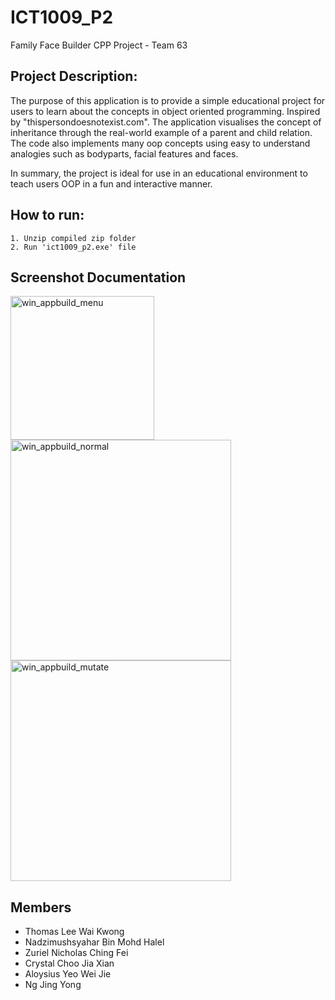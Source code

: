 # ICT1009_P2 
Family Face Builder CPP Project - Team 63

## Project Description: 
The purpose of this application is to provide a simple educational project for users to learn about the concepts in object oriented programming.
Inspired by "thispersondoesnotexist.com". The application visualises the concept of inheritance through the real-world example of a parent and child relation. The code also implements many oop concepts using easy to understand analogies such as bodyparts, facial features and faces. 

In summary, the project is ideal for use in an educational environment to teach users OOP in a fun and interactive manner.

## How to run: 
```
1. Unzip compiled zip folder
2. Run 'ict1009_p2.exe' file 
```

## Screenshot Documentation   
<img width="230" alt="win_appbuild_menu" src="https://user-images.githubusercontent.com/26267783/114817017-d6b51880-9deb-11eb-9b21-d2f837dc17a3.png">
<img width="353" alt="win_appbuild_normal" src="https://user-images.githubusercontent.com/26267783/114817015-d4eb5500-9deb-11eb-801d-990eaecdba12.png">
<img width="353" alt="win_appbuild_mutate" src="https://user-images.githubusercontent.com/26267783/114817012-d3219180-9deb-11eb-9172-00ae48312161.png">

## Members 
* Thomas Lee Wai Kwong
* Nadzimushsyahar Bin Mohd Halel 
* Zuriel Nicholas Ching Fei 
* Crystal Choo Jia Xian 
* Aloysius Yeo Wei Jie 
* Ng Jing Yong 


